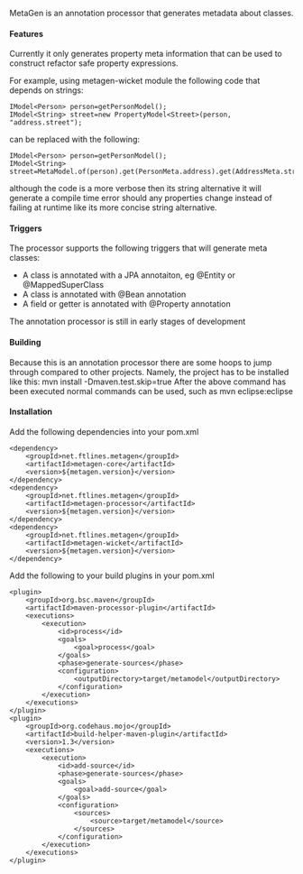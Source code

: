 MetaGen is an annotation processor that generates metadata about classes.

#### Features
Currently it only generates property meta information that can be used to construct
refactor safe property expressions.

For example, using metagen-wicket module the following code that depends on strings:

    IModel<Person> person=getPersonModel();
    IModel<String> street=new PropertyModel<Street>(person, "address.street");

can be replaced with the following:

    IModel<Person> person=getPersonModel();
    IModel<String> street=MetaModel.of(person).get(PersonMeta.address).get(AddressMeta.street);

although the code is a more verbose then its string alternative it will generate
a compile time error should any properties change instead of failing at runtime
like its more concise string alternative.

#### Triggers
The processor supports the following triggers that will generate meta classes:
* A class is annotated with a JPA annotaiton, eg @Entity or @MappedSuperClass
* A class is annotated with @Bean annotation
* A field or getter is annotated with @Property annotation

The annotation processor is still in early stages of development

#### Building
Because this is an annotation processor there are some hoops to jump through compared to other projects. Namely, the project has to be installed like this:
    mvn install -Dmaven.test.skip=true
After the above command has been executed normal commands can be used, such as
    mvn eclipse:eclipse

#### Installation
Add the following dependencies into your pom.xml

	<dependency>
		<groupId>net.ftlines.metagen</groupId>
		<artifactId>metagen-core</artifactId>
		<version>${metagen.version}</version>
	</dependency>
	<dependency>
		<groupId>net.ftlines.metagen</groupId>
		<artifactId>metagen-processor</artifactId>
		<version>${metagen.version}</version>
	</dependency>
	<dependency>
		<groupId>net.ftlines.metagen</groupId>
		<artifactId>metagen-wicket</artifactId>
		<version>${metagen.version}</version>
	</dependency>

Add the following to your build plugins in your pom.xml

    <plugin>
        <groupId>org.bsc.maven</groupId>
        <artifactId>maven-processor-plugin</artifactId>
        <executions>
            <execution>
                <id>process</id>
                <goals>
                    <goal>process</goal>
                </goals>
                <phase>generate-sources</phase>
                <configuration>
                    <outputDirectory>target/metamodel</outputDirectory>
                </configuration>
            </execution>
        </executions>
    </plugin>
    <plugin>
        <groupId>org.codehaus.mojo</groupId>
        <artifactId>build-helper-maven-plugin</artifactId>
        <version>1.3</version>
        <executions>
            <execution>
                <id>add-source</id>
                <phase>generate-sources</phase>
                <goals>
                    <goal>add-source</goal>
                </goals>
                <configuration>
                    <sources>
                        <source>target/metamodel</source>
                    </sources>
                </configuration>
            </execution>
        </executions>
    </plugin>


